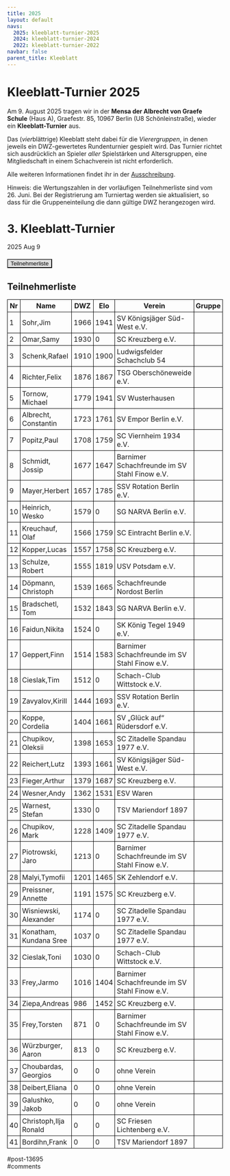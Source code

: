 ```yaml
---
title: 2025 
layout: default
navs:
  2025: kleeblatt-turnier-2025
  2024: kleeblatt-turnier-2024
  2022: kleeblatt-turnier-2022
navbar: false
parent_title: Kleeblatt
---
```

<div class="post-13695 page type-page status-publish hentry" id="post-13695">
<h1 class="entry-title">Kleeblatt-Turnier 2025</h1>
<div class="entry-content">
<p>Am 9. August 2025 tragen wir in der <strong>Mensa der Albrecht von Graefe Schule</strong> (Haus A), Graefestr. 85, 10967 Berlin (U8 Schönleinstraße), wieder ein <b>Kleeblatt-Turnier</b> aus.</p>
<p>Das (<i>vier</i>blättrige) Kleeblatt steht dabei für die <i>Vierergruppen</i>, in denen jeweils ein DWZ-gewertetes Rundenturnier gespielt wird. Das Turnier richtet sich ausdrücklich an Spieler <i>aller</i> Spielstärken und Altersgruppen, eine Mitgliedschaft in einem Schachverein ist nicht erforderlich.</p>
<p>Alle weiteren Informationen findet ihr in der <a href="https://www.narva-schach.de/wordpress/wp-content/uploads/2025/06/Kleeblatt-Turnier-2025.pdf">Ausschreibung</a>.</p>
<p>Hinweis: die Wertungszahlen in der vorläufigen Teilnehmerliste sind vom 26. Juni. Bei der Registrierung am Turniertag werden sie aktualisiert, so dass für die Gruppeneinteilung die dann gültige DWZ herangezogen wird.</p>
<div class="grtTournament">
<style><!--.grtTournament div.grtTab.grtTabInactive {
    display:none;
}

.grtTournament div.grtTab.grtTabActive {
    display:block;
}

.grtTournament button.grtButtonInactive,
.grtTournament button.grtButtonInitial {
    padding-left:20px;
    padding-right:20px;
}

.grtTournament button.grtButtonActive,
.grtTournament button.grtButtonActive:disabled {
    font-weight:bold;
    padding-left:10px;
    padding-right:10px;
}
--></style>
<style><!--.grtTournament .grtNav {
    margin-bottom:20px;
    margin-top:20px;
}

.grtTournament h1 {
    font-size: 20pt;
    font-weight: bold;
}

.grtTournament h2 {
    font-size: 16pt;
    font-weight: bold;
}

.grtTournament h3 {
    font-size: 14pt;
    font-weight: bold;
}

.grtTournament table {
    border-collapse: collapse;
}

.grtTournament td,th {
    border: 1px solid #000000;
    padding:4px;
}

.grtTournament button.grtButtonInactive,
.grtTournament button.grtButtonInitial {
    background:#dfdfdf;
}

.grtTournament button.grtButtonActive,
.grtTournament button.grtButtonActive:disabled {
    background:#cfcfcf;
    color:#0000FF;
}
--></style>
<h1>3. Kleeblatt-Turnier</h1>
<p><span>2025 Aug 9</span></p>
<div class="grtNav"><button class="grtButtonInitial" id="grtButton_playerList" onclick="grt.activateTab('playerList');">Teilnehmerliste</button></div>
<div class="grtTab grtTabActive" id="grtTab_playerList">
<h2>Teilnehmerliste</h2>
<table class="grtTable grtPlayerList clean swiss">
<thead>
<tr>
<th data-type="numeric">Nr</th>
<th>Name</th>
<th data-type="numeric">DWZ</th>
<th data-type="numeric">Elo</th>
<th>Verein</th>
<th>Gruppe</th>
</tr>
</thead>
<tbody>
<tr>
<td>1</td>
<td>Sohr,​Jim</td>
<td>1966</td>
<td>1941</td>
<td>SV Königsjäger Süd-West e.V.</td>
<td></td>
</tr>
<tr>
<td>2</td>
<td>Omar,​Samy</td>
<td>1930</td>
<td>0</td>
<td>SC Kreuzberg e.V.</td>
<td></td>
</tr>
<tr>
<td>3</td>
<td>Schenk,​Rafael</td>
<td>1910</td>
<td>1900</td>
<td>Ludwigsfelder Schachclub 54</td>
<td></td>
</tr>
<tr>
<td>4</td>
<td>Richter,​Felix</td>
<td>1876</td>
<td>1867</td>
<td>TSG Oberschöneweide e.V.</td>
<td></td>
</tr>
<tr>
<td>5</td>
<td>Tornow,​Michael</td>
<td>1779</td>
<td>1941</td>
<td>SV Wusterhausen</td>
<td></td>
</tr>
<tr>
<td>6</td>
<td>Albrecht,​Constantin</td>
<td>1723</td>
<td>1761</td>
<td>SV Empor Berlin e.V.</td>
<td></td>
</tr>
<tr>
<td>7</td>
<td>Popitz,​Paul</td>
<td>1708</td>
<td>1759</td>
<td>SC Viernheim 1934 e.V.</td>
<td></td>
</tr>
<tr>
<td>8</td>
<td>Schmidt,​Jossip</td>
<td>1677</td>
<td>1647</td>
<td>Barnimer Schachfreunde im SV Stahl Finow e.V.</td>
<td></td>
</tr>
<tr>
<td>9</td>
<td>Mayer,​Herbert</td>
<td>1657</td>
<td>1785</td>
<td>SSV Rotation Berlin e.V.</td>
<td></td>
</tr>
<tr>
<td>10</td>
<td>Heinrich,​Wesko</td>
<td>1579</td>
<td>0</td>
<td>SG NARVA Berlin e.V.</td>
<td></td>
</tr>
<tr>
<td>11</td>
<td>Kreuchauf,​Olaf</td>
<td>1566</td>
<td>1759</td>
<td>SC Eintracht Berlin e.V.</td>
<td></td>
</tr>
<tr>
<td>12</td>
<td>Kopper,​Lucas</td>
<td>1557</td>
<td>1758</td>
<td>SC Kreuzberg e.V.</td>
<td></td>
</tr>
<tr>
<td>13</td>
<td>Schulze,​Robert</td>
<td>1555</td>
<td>1819</td>
<td>USV Potsdam e.V.</td>
<td></td>
</tr>
<tr>
<td>14</td>
<td>Döpmann,​Christoph</td>
<td>1539</td>
<td>1665</td>
<td>Schachfreunde Nordost Berlin</td>
<td></td>
</tr>
<tr>
<td>15</td>
<td>Bradschetl,​Tom</td>
<td>1532</td>
<td>1843</td>
<td>SG NARVA Berlin e.V.</td>
<td></td>
</tr>
<tr>
<td>16</td>
<td>Faidun,​Nikita</td>
<td>1524</td>
<td>0</td>
<td>SK König Tegel 1949 e.V.</td>
<td></td>
</tr>
<tr>
<td>17</td>
<td>Geppert,​Finn</td>
<td>1514</td>
<td>1583</td>
<td>Barnimer Schachfreunde im SV Stahl Finow e.V.</td>
<td></td>
</tr>
<tr>
<td>18</td>
<td>Cieslak,​Tim</td>
<td>1512</td>
<td>0</td>
<td>Schach-Club Wittstock e.V.</td>
<td></td>
</tr>
<tr>
<td>19</td>
<td>Zavyalov,​Kirill</td>
<td>1444</td>
<td>1693</td>
<td>SSV Rotation Berlin e.V.</td>
<td></td>
</tr>
<tr>
<td>20</td>
<td>Koppe,​Cordelia</td>
<td>1404</td>
<td>1661</td>
<td>SV „Glück auf“ Rüdersdorf e.V.</td>
<td></td>
</tr>
<tr>
<td>21</td>
<td>Chupikov,​Oleksii</td>
<td>1398</td>
<td>1653</td>
<td>SC Zitadelle Spandau 1977 e.V.</td>
<td></td>
</tr>
<tr>
<td>22</td>
<td>Reichert,​Lutz</td>
<td>1393</td>
<td>1661</td>
<td>SV Königsjäger Süd-West e.V.</td>
<td></td>
</tr>
<tr>
<td>23</td>
<td>Fieger,​Arthur</td>
<td>1379</td>
<td>1687</td>
<td>SC Kreuzberg e.V.</td>
<td></td>
</tr>
<tr>
<td>24</td>
<td>Wesner,​Andy</td>
<td>1362</td>
<td>1531</td>
<td>ESV Waren</td>
<td></td>
</tr>
<tr>
<td>25</td>
<td>Warnest,​Stefan</td>
<td>1330</td>
<td>0</td>
<td>TSV Mariendorf 1897</td>
<td></td>
</tr>
<tr>
<td>26</td>
<td>Chupikov,​Mark</td>
<td>1228</td>
<td>1409</td>
<td>SC Zitadelle Spandau 1977 e.V.</td>
<td></td>
</tr>
<tr>
<td>27</td>
<td>Piotrowski,​Jaro</td>
<td>1213</td>
<td>0</td>
<td>Barnimer Schachfreunde im SV Stahl Finow e.V.</td>
<td></td>
</tr>
<tr>
<td>28</td>
<td>Malyi,​Tymofii</td>
<td>1201</td>
<td>1465</td>
<td>SK Zehlendorf e.V.</td>
<td></td>
</tr>
<tr>
<td>29</td>
<td>Preissner,​Annette</td>
<td>1191</td>
<td>1575</td>
<td>SC Kreuzberg e.V.</td>
<td></td>
</tr>
<tr>
<td>30</td>
<td>Wisniewski,​Alexander</td>
<td>1174</td>
<td>0</td>
<td>SC Zitadelle Spandau 1977 e.V.</td>
<td></td>
</tr>
<tr>
<td>31</td>
<td>Konatham,​Kundana Sree</td>
<td>1037</td>
<td>0</td>
<td>SC Zitadelle Spandau 1977 e.V.</td>
<td></td>
</tr>
<tr>
<td>32</td>
<td>Cieslak,​Toni</td>
<td>1030</td>
<td>0</td>
<td>Schach-Club Wittstock e.V.</td>
<td></td>
</tr>
<tr>
<td>33</td>
<td>Frey,​Jarmo</td>
<td>1016</td>
<td>1404</td>
<td>Barnimer Schachfreunde im SV Stahl Finow e.V.</td>
<td></td>
</tr>
<tr>
<td>34</td>
<td>Ziepa,​Andreas</td>
<td>986</td>
<td>1452</td>
<td>SC Kreuzberg e.V.</td>
<td></td>
</tr>
<tr>
<td>35</td>
<td>Frey,​Torsten</td>
<td>871</td>
<td>0</td>
<td>Barnimer Schachfreunde im SV Stahl Finow e.V.</td>
<td></td>
</tr>
<tr>
<td>36</td>
<td>Würzburger,​Aaron</td>
<td>813</td>
<td>0</td>
<td>SC Kreuzberg e.V.</td>
<td></td>
</tr>
<tr>
<td>37</td>
<td>Choubardas,​Georgios</td>
<td>0</td>
<td>0</td>
<td>ohne Verein</td>
<td></td>
</tr>
<tr>
<td>38</td>
<td>Deibert,​Eliana</td>
<td>0</td>
<td>0</td>
<td>ohne Verein</td>
<td></td>
</tr>
<tr>
<td>39</td>
<td>Galushko,​Jakob</td>
<td>0</td>
<td>0</td>
<td>ohne Verein</td>
<td></td>
</tr>
<tr>
<td>40</td>
<td>Christoph,​Ilja Ronald</td>
<td>0</td>
<td>0</td>
<td>SC Friesen Lichtenberg e.V.</td>
<td></td>
</tr>
<tr>
<td>41</td>
<td>Bordihn,​Frank</td>
<td>0</td>
<td>0</td>
<td>TSV Mariendorf 1897</td>
<td></td>
</tr>
</tbody>
</table>
</div>
<p><script>//<!--
try {
    grt = grt;
}
catch (e) {
    grt = {};
}

grt.activateTab = function(id) {
    let button = document.getElementById("grtButton_" + id);
    let tab = document.getElementById("grtTab_" + id);
    let previousButton = document.getElementsByClassName("grtButtonActive")[0];
    let previousTab = document.getElementsByClassName("grtTabActive")[0];

    previousButton.disabled=false;
    previousButton.classList.replace("grtButtonActive","grtButtonInactive");

    button.style.width=button.getBoundingClientRect().width;
    button.style.paddingLeft="auto";
    button.style.paddingRight="auto";
    button.disabled=true;
    button.classList.replace("grtButtonInactive", "grtButtonActive");

    previousTab.classList.replace("grtTabActive","grtTabInactive");
    tab.classList.replace("grtTabInactive","grtTabActive");

};

(function(){
    let button = document.getElementsByClassName("grtButtonInitial")[0];
    button.style.width=button.getBoundingClientRect().width;
    button.style.paddingLeft="auto";
    button.style.paddingRight="auto";
    button.disabled=true;
    button.classList.replace("grtButtonInitial", "grtButtonActive");
})();
//-->
</script></p></div>
</div><!-- .entry-content -->
</div> #post-13695 
<div id="comments">
</div> #comments 
